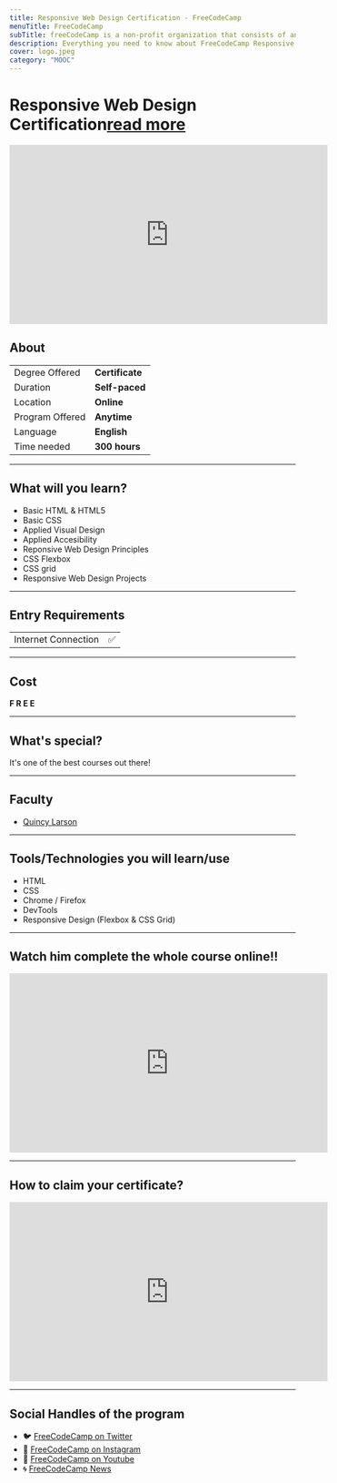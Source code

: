 ```yaml
---
title: Responsive Web Design Certification - FreeCodeCamp
menuTitle: FreeCodeCamp
subTitle: freeCodeCamp is a non-profit organization that consists of an interactive learning web platform
description: Everything you need to know about FreeCodeCamp Responsive Web Design Certification. Level up your UX Designer skills with responsive web design and web development free certification from freecodecamp. 
cover: logo.jpeg
category: "MOOC"
---
```


# Responsive Web Design Certification[read more](https://www.freecodecamp.org/learn)

<iframe width="560" height="315" src="https://www.youtube.com/embed/LlxrMOVT7gM" frameborder="0" allow="accelerometer; autoplay; clipboard-write; encrypted-media; gyroscope; picture-in-picture" allowfullscreen></iframe>

## About

|   |   |
|---|---|
| Degree Offered |  **Certificate** |
| Duration       | **Self-paced**                      |
| Location       | **Online**          |
| Program Offered| **Anytime**|
|Language| **English**|
|Time needed| **300 hours**|

---

## What will you learn?
* Basic HTML & HTML5
* Basic CSS
* Applied Visual Design
* Applied Accesibility
* Reponsive Web Design Principles
* CSS Flexbox
* CSS grid
* Responsive Web Design Projects

---

## Entry Requirements

|   |   |
|---|---|
| Internet Connection | ✅ |

---

## Cost
**F R E E**

---

## What's special?
It's one of the best courses out there!

---

## Faculty
* [Quincy Larson](https://www.linkedin.com/in/quincylarson/)

---

## Tools/Technologies you will learn/use
* HTML
* CSS
* Chrome / Firefox
* DevTools
* Responsive Design (Flexbox & CSS Grid)

---

## Watch him complete the whole course online!!
<iframe width="560" height="315" src="https://www.youtube.com/embed/OvRz9mkJDEs" frameborder="0" allow="accelerometer; autoplay; clipboard-write; encrypted-media; gyroscope; picture-in-picture" allowfullscreen></iframe>

---

## How to claim your certificate?
<iframe width="560" height="315" src="https://www.youtube.com/embed/qluRGWqehfI" frameborder="0" allow="accelerometer; autoplay; clipboard-write; encrypted-media; gyroscope; picture-in-picture" allowfullscreen></iframe>

---

## Social Handles of the program

* 🐦  [FreeCodeCamp on Twitter](https://twitter.com/freeCodeCamp)  
* 💢  [FreeCodeCamp on Instagram ](https://www.instagram.com/freecodecamp) 
* 🛑  [FreeCodeCamp on Youtube](https://www.youtube.com/channel/UC8butISFwT-Wl7EV0hUK0BQ)
* 🌀  [FreeCodeCamp News](https://www.freecodecamp.org/news/)

